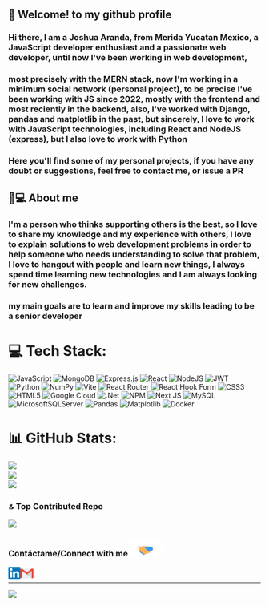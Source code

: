## 📝 Welcome! to my github profile

### Hi there, I am a Joshua Aranda, from Merida Yucatan Mexico, a JavaScript developer enthusiast and a passionate web developer, until now I've been working in web development, 
### most precisely with the MERN stack, now I'm working in a minimum social network (personal project), to be precise I've been working with JS since 2022, mostly with the frontend and most reciently in the backend, also, I've worked with Django, pandas and matplotlib in the past, but sincerely, I love to work with JavaScript technologies, including React and NodeJS (express), but I also love to work with Python

### Here you'll find some of my personal projects, if you have any doubt or suggestions, feel free to contact me, or issue a PR

## 👨💻 About me
### I'm a person who thinks supporting others is the best, so I love to share my knowledge and my experience with others, I love to explain solutions to web development problems in order to help someone who needs understanding to solve that problem, I love to hangout with people and learn new things, I always spend time learning new technologies and I am always looking for new challenges.

### my main goals are to learn and improve my skills leading to be a senior developer 

# 💻 Tech Stack:
![JavaScript](https://img.shields.io/badge/javascript-%23323330.svg?style=for-the-badge&logo=javascript&logoColor=%23F7DF1E) ![MongoDB](https://img.shields.io/badge/MongoDB-%234ea94b.svg?style=for-the-badge&logo=mongodb&logoColor=white) ![Express.js](https://img.shields.io/badge/express.js-%23404d59.svg?style=for-the-badge&logo=express&logoColor=%2361DAFB) ![React](https://img.shields.io/badge/react-%2320232a.svg?style=for-the-badge&logo=react&logoColor=%2361DAFB) ![NodeJS](https://img.shields.io/badge/node.js-6DA55F?style=for-the-badge&logo=node.js&logoColor=white) ![JWT](https://img.shields.io/badge/JWT-black?style=for-the-badge&logo=JSON%20web%20tokens) ![Python](https://img.shields.io/badge/python-3670A0?style=for-the-badge&logo=python&logoColor=ffdd54) ![NumPy](https://img.shields.io/badge/numpy-%23013243.svg?style=for-the-badge&logo=numpy&logoColor=white) ![Vite](https://img.shields.io/badge/vite-%23646CFF.svg?style=for-the-badge&logo=vite&logoColor=white) ![React Router](https://img.shields.io/badge/React_Router-CA4245?style=for-the-badge&logo=react-router&logoColor=white) ![React Hook Form](https://img.shields.io/badge/React%20Hook%20Form-%23EC5990.svg?style=for-the-badge&logo=reacthookform&logoColor=white) ![CSS3](https://img.shields.io/badge/css3-%231572B6.svg?style=for-the-badge&logo=css3&logoColor=white) ![HTML5](https://img.shields.io/badge/html5-%23E34F26.svg?style=for-the-badge&logo=html5&logoColor=white) ![Google Cloud](https://img.shields.io/badge/GoogleCloud-%234285F4.svg?style=for-the-badge&logo=google-cloud&logoColor=white) ![.Net](https://img.shields.io/badge/.NET-5C2D91?style=for-the-badge&logo=.net&logoColor=white) ![NPM](https://img.shields.io/badge/NPM-%23CB3837.svg?style=for-the-badge&logo=npm&logoColor=white) ![Next JS](https://img.shields.io/badge/Next-black?style=for-the-badge&logo=next.js&logoColor=white) ![MySQL](https://img.shields.io/badge/mysql-%2300000f.svg?style=for-the-badge&logo=mysql&logoColor=white) ![MicrosoftSQLServer](https://img.shields.io/badge/Microsoft%20SQL%20Server-CC2927?style=for-the-badge&logo=microsoft%20sql%20server&logoColor=white) ![Pandas](https://img.shields.io/badge/pandas-%23150458.svg?style=for-the-badge&logo=pandas&logoColor=white) ![Matplotlib](https://img.shields.io/badge/Matplotlib-%23ffffff.svg?style=for-the-badge&logo=Matplotlib&logoColor=black) ![Docker](https://img.shields.io/badge/docker-%230db7ed.svg?style=for-the-badge&logo=docker&logoColor=white)
# 📊 GitHub Stats:
![](https://github-readme-stats.vercel.app/api?username=joshmorenx&theme=dark&hide_border=false&include_all_commits=false&count_private=false)<br/>
![](https://github-readme-streak-stats.herokuapp.com/?user=joshmorenx&theme=dark&hide_border=false)<br/>
![](https://github-readme-stats.vercel.app/api/top-langs/?username=joshmorenx&theme=dark&hide_border=false&include_all_commits=false&count_private=false&layout=compact)

### 🔝 Top Contributed Repo
![](https://github-contributor-stats.vercel.app/api?username=joshmorenx&limit=5&theme=nord&combine_all_yearly_contributions=true)

### Contáctame/Connect with me<img src="https://github.com/SatYu26/SatYu26/blob/master/Assets/Handshake.gif" height="32px">

<a href="https://linkedin.com/in/joshua-emmanuel-aranda-moreno">
    <img align="left" alt="Joshua | Linkedin" width="24px" src="https://github.com/SatYu26/SatYu26/blob/master/Assets/Linkedin.svg" />
</a> &nbsp;&nbsp;
<a href="mailto:joshuamoreno21@gmail.com">
    <img align="left" alt="Joshua | Gmail" width="26px" src="https://github.com/SatYu26/SatYu26/blob/master/Assets/Gmail.svg" />
</a>

---
[![](https://visitcount.itsvg.in/api?id=joshmorenx&icon=6&color=1)](https://visitcount.itsvg.in)

<!-- Proudly created with GPRM ( https://gprm.itsvg.in ) -->
